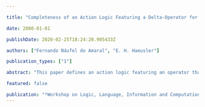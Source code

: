```yaml
---

title: "Completeness of an Action Logic Featuring a Delta-Operator for Timed Transition Systems"

date: 2000-01-01

publishDate: 2020-02-25T18:24:20.905433Z

authors: ["Fernando Náufel do Amaral", "E. H. Haeusler"]

publication_types: ["1"]

abstract: "This paper defines an action logic featuring an operator that denotes necessary conditions and postconditions of actions in a timed computational transition system. Three different semantics of the operator are discussed, and weak completeness is proved for one of them. It is also briefly shown how the action logic can be combined with a temporal logic to derive temporal properties of actions from the logical description of a real-time computational system."

featured: false

publication: "*Workshop on Logic, Language, Information and Computation -- WoLLIC*"
---
```


